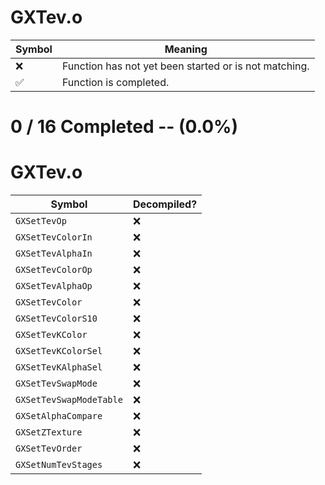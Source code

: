 # GXTev.o
| Symbol | Meaning 
| ------------- | ------------- 
| :x: | Function has not yet been started or is not matching. 
| :white_check_mark: | Function is completed. 


# 0 / 16 Completed -- (0.0%)
# GXTev.o
| Symbol | Decompiled? |
| ------------- | ------------- |
| `GXSetTevOp` | :x: |
| `GXSetTevColorIn` | :x: |
| `GXSetTevAlphaIn` | :x: |
| `GXSetTevColorOp` | :x: |
| `GXSetTevAlphaOp` | :x: |
| `GXSetTevColor` | :x: |
| `GXSetTevColorS10` | :x: |
| `GXSetTevKColor` | :x: |
| `GXSetTevKColorSel` | :x: |
| `GXSetTevKAlphaSel` | :x: |
| `GXSetTevSwapMode` | :x: |
| `GXSetTevSwapModeTable` | :x: |
| `GXSetAlphaCompare` | :x: |
| `GXSetZTexture` | :x: |
| `GXSetTevOrder` | :x: |
| `GXSetNumTevStages` | :x: |
